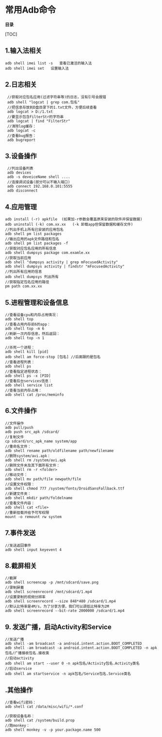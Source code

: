 # 常用Adb命令

**目录**

[TOC]

## 1.输入法相关  

	adb shell imei list -s   查看已激活的输入法
	adb shell imei set   设置输入法

## 2.日志相关  
    
     //获取对应包名应用(过滤字符串等)的日志，没有引号会报错
     adb shell "logcat | grep com.包名"                         
     //把信息存放到D盘目录下的1.txt文件，方便后续查看
     adb logcat > D:/1.txt
     //要显示包含FilterStr的字符串
     adb logcat | find "FilterStr"   
     //清除log缓存：
     adb logcat -c
     //查看bug报告：
     adb bugreport
	 
## 3.设备操作
     
     //列出设备列表
     adb devices
     adb -s deveiceName shell ....
     //连接调试设备(部分可以不输入端口)
     adb connect 192.168.0.101:5555 
     adb disconnect
	 
## 4.应用管理
    
 ```
 adb install (-r) apkfile  (如果加-r参数会覆盖原来安装的软件并保留数据)
 adb uninstall (-k) com.xx.xx   (-k 卸载app但保留数据和缓存文件)
 //列出手机上所有已安装的应用包名
 adb shell pm list packages 
 //输出应用的apk文件路径和包名
 adb shell pm list packages -f
 //获取对应包名应用的所有信息
 adb shell dumpsys package com.examle.xx
 //获取当前应用
 adb shell "dumpsys activity | grep mFocusedActivity"
 adb shell dumpsys activity | findstr "mFocusedActivity"
 //列出所有应用的信息
 adb shell dumpsys 列出所有
 //获取指定包名应用的路径
 pm path com.xx.xx 
 ```
	 
## 5.进程管理和设备信息
    
    //查看设备cpu和内存占用情况：
	adb shell top
	//查看占用内存前6的app：
	adb shell top -m 6
	//刷新一次内存信息，然后返回：
	adb shell top -n 1
	
	//杀死一个进程：
	adb shell kill [pid]
	adb shell am force-stop [包名] //后面跟的是包名
	//查看进程列表：
	adb shell ps
	//查看指定进程状态：
	adb shell ps -x [PID]
	//查看后台services信息：
	adb shell service list
	//查看当前内存占用：
	adb shell cat /proc/meminfo
	
## 6.文件操作
    
    //文件操作
	adb pull/push
	adb push src_apk /sdcard/
	//复制文件
	cp sdcard/src_apk_name system/app
	//重命名文件：
	adb shell rename path/oldfilename path/newfilename
	//删除system/avi.apk：
	adb shell rm /system/avi.apk
	//删除文件夹及其下面所有文件：
	adb shell rm -r <folder>
	//移动文件：
	adb shell mv path/file newpath/file
	//设置文件权限：
	adb shell chmod 777 /system/fonts/DroidSansFallback.ttf
	//新建文件夹：
	adb shell mkdir path/foldelname
	//查看文件内容：
	adb shell cat <file>
	//重新挂载并给予可写权限
	mount -o remount rw system
	
## 7.事件发送
    
    //发送返回事件
	adb shell input keyevent 4 
	
## 8.截屏相关
	
	//截屏
	adb shell screencap -p /mnt/sdcard/save.png
	//录制屏幕
	adb shell screenrecord /mnt/sdcard/1.mp4
	//设置录制的视频分辨率
	adb shell screenrecord --size 848*480 /sdcard/1.mp4
	//默认比特率是4M/s，为了分享方便，我们可以调低比特率为2M
	adb shell screenrecord --bit-rate 2000000 /sdcard/1.mp4

## 9. 发送广播，启动Activity和Service
	
	//发送广播
	adb shell -am broadcast -a android.intent.action.BOOT_COMPLETED
	adb shell -am broadcast -a android.intent.action.BOOT_COMPLETED -n apk包名/广播接收包名.接收类
	//启动activity
	adb shell am start --user 0 -n apk包名/Activity包名.Activity类名
	//启动service
	adb shell am startservice -n apk包名/Service包名.Service类名

	
	
## .其他操作
    
	//查看wifi密码：
	adb shell cat /data/misc/wifi/*.conf
	
	//获取设备名称：
	adb shell cat /system/build.prop
	//跑monkey：
	adb shell monkey -v -p your.package.name 500

        

	 






